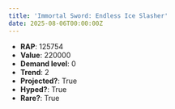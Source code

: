 ```yaml
---
title: 'Immortal Sword: Endless Ice Slasher'
date: 2025-08-06T00:00:00Z
---
```

- **RAP**: 125754
- **Value**: 220000
- **Demand level**: 0
- **Trend**: 2
- **Projected?**: True
- **Hyped?**: True
- **Rare?**: True

